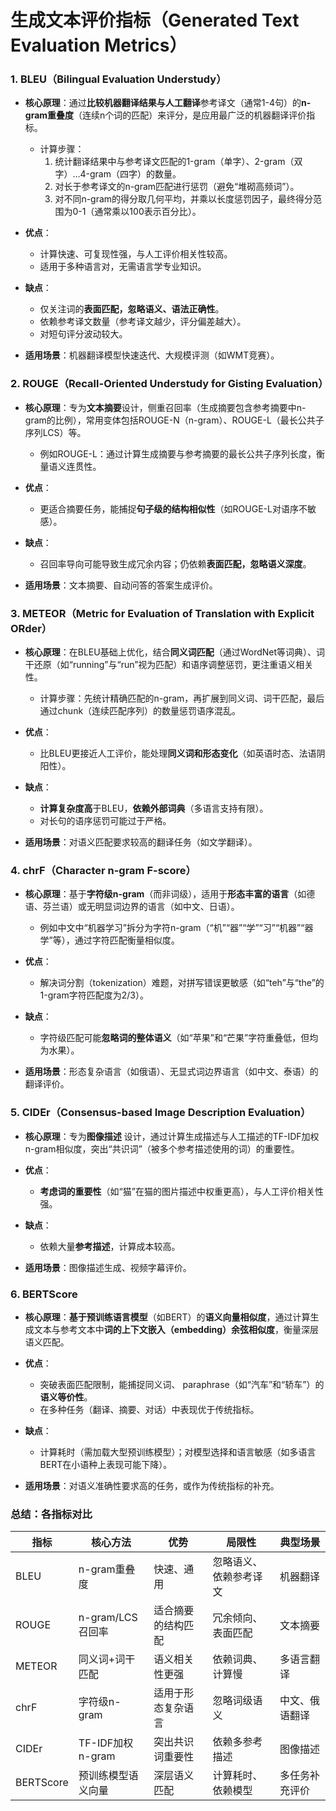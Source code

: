 # 生成文本评价指标（Generated Text Evaluation Metrics）

### **1. BLEU（Bilingual Evaluation Understudy）**
- **核心原理**：通过**比较机器翻译结果与人工翻译**参考译文（通常1-4句）的**n-gram重叠度**（连续n个词的匹配）来评分，是应用最广泛的机器翻译评价指标。
  - 计算步骤：
    1. 统计翻译结果中与参考译文匹配的1-gram（单字）、2-gram（双字）…4-gram（四字）的数量。
    2. 对长于参考译文的n-gram匹配进行惩罚（避免“堆砌高频词”）。
    3. 对不同n-gram的得分取几何平均，并乘以长度惩罚因子，最终得分范围为0-1（通常乘以100表示百分比）。

- **优点**：
  - 计算快速、可复现性强，与人工评价相关性较高。
  - 适用于多种语言对，无需语言学专业知识。

- **缺点**：
  - 仅关注词的**表面匹配，忽略语义、语法正确性**。
  - 依赖参考译文数量（参考译文越少，评分偏差越大）。
  - 对短句评分波动较大。

- **适用场景**：机器翻译模型快速迭代、大规模评测（如WMT竞赛）。


### **2. ROUGE（Recall-Oriented Understudy for Gisting Evaluation）**
- **核心原理**：专为**文本摘要**设计，侧重召回率（生成摘要包含参考摘要中n-gram的比例），常用变体包括ROUGE-N（n-gram）、ROUGE-L（最长公共子序列LCS）等。
  - 例如ROUGE-L：通过计算生成摘要与参考摘要的最长公共子序列长度，衡量语义连贯性。

- **优点**：
  - 更适合摘要任务，能捕捉**句子级的结构相似性**（如ROUGE-L对语序不敏感）。

- **缺点**：
  - 召回率导向可能导致生成冗余内容；仍依赖**表面匹配，忽略语义深度**。

- **适用场景**：文本摘要、自动问答的答案生成评价。


### **3. METEOR（Metric for Evaluation of Translation with Explicit ORder）**
- **核心原理**：在BLEU基础上优化，结合**同义词匹配**（通过WordNet等词典）、词干还原（如“running”与“run”视为匹配）和语序调整惩罚，更注重语义相关性。
  - 计算步骤：先统计精确匹配的n-gram，再扩展到同义词、词干匹配，最后通过chunk（连续匹配序列）的数量惩罚语序混乱。

- **优点**：
  - 比BLEU更接近人工评价，能处理**同义词和形态变化**（如英语时态、法语阴阳性）。

- **缺点**：
  - **计算复杂度高**于BLEU，**依赖外部词典**（多语言支持有限）。
  - 对长句的语序惩罚可能过于严格。

- **适用场景**：对语义匹配要求较高的翻译任务（如文学翻译）。


### **4. chrF（Character n-gram F-score）**
- **核心原理**：基于**字符级n-gram**（而非词级），适用于**形态丰富的语言**（如德语、芬兰语）或无明显词边界的语言（如中文、日语）。
  - 例如中文中“机器学习”拆分为字符n-gram（“机”“器”“学”“习”“机器”“器学”等），通过字符匹配衡量相似度。

- **优点**：
  - 解决词分割（tokenization）难题，对拼写错误更敏感（如“teh”与“the”的1-gram字符匹配度为2/3）。

- **缺点**：
  - 字符级匹配可能**忽略词的整体语义**（如“苹果”和“芒果”字符重叠低，但均为水果）。

- **适用场景**：形态复杂语言（如俄语）、无显式词边界语言（如中文、泰语）的翻译评价。


### **5. CIDEr（Consensus-based Image Description Evaluation）**
- **核心原理**：专为**图像描述** 设计，通过计算生成描述与人工描述的TF-IDF加权n-gram相似度，突出“共识词”（被多个参考描述使用的词）的重要性。

- **优点**：
  - **考虑词的重要性**（如“猫”在猫的图片描述中权重更高），与人工评价相关性强。

- **缺点**：
  - 依赖大量**参考描述**，计算成本较高。

- **适用场景**：图像描述生成、视频字幕评价。


### **6. BERTScore**
- **核心原理**：**基于预训练语言模型**（如BERT）的**语义向量相似度**，通过计算生成文本与参考文本中**词的上下文嵌入（embedding）余弦相似度**，衡量深层语义匹配。

- **优点**：
  - 突破表面匹配限制，能捕捉同义词、 paraphrase（如“汽车”和“轿车”）的**语义等价性**。
  - 在多种任务（翻译、摘要、对话）中表现优于传统指标。

- **缺点**：
  - 计算耗时（需加载大型预训练模型）；对模型选择和语言敏感（如多语言BERT在小语种上表现可能下降）。

- **适用场景**：对语义准确性要求高的任务，或作为传统指标的补充。


### **总结：各指标对比**
| 指标       | 核心方法               | 优势                     | 局限性                     | 典型场景           |
|------------|------------------------|--------------------------|----------------------------|--------------------|
| BLEU       | n-gram重叠度           | 快速、通用               | 忽略语义、依赖参考译文     | 机器翻译           |
| ROUGE      | n-gram/LCS召回率       | 适合摘要的结构匹配       | 冗余倾向、表面匹配         | 文本摘要           |
| METEOR     | 同义词+词干匹配        | 语义相关性更强           | 依赖词典、计算慢           | 多语言翻译         |
| chrF       | 字符级n-gram           | 适用于形态复杂语言       | 忽略词级语义               | 中文、俄语翻译     |
| CIDEr      | TF-IDF加权n-gram       | 突出共识词重要性         | 依赖多参考描述             | 图像描述           |
| BERTScore  | 预训练模型语义向量     | 深层语义匹配             | 计算耗时、依赖模型         | 多任务补充评价     |

